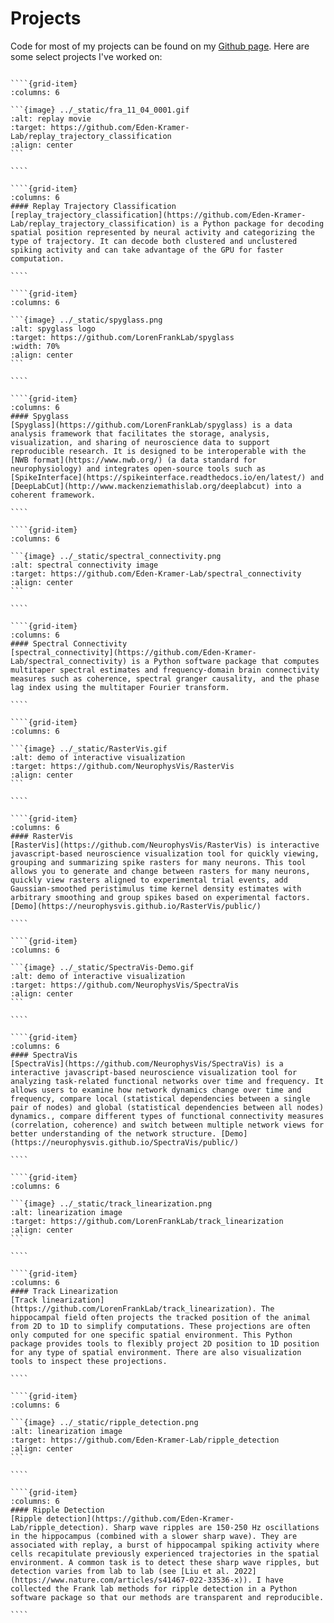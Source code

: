 # Projects

Code for most of my projects can be found on my [Github page](https://github.com/edeno). Here are some select projects I've worked on:

`````{grid} 2

````{grid-item}
:columns: 6

```{image} ../_static/fra_11_04_0001.gif
:alt: replay movie
:target: https://github.com/Eden-Kramer-Lab/replay_trajectory_classification
:align: center
```

````

````{grid-item}
:columns: 6
#### Replay Trajectory Classification
[replay_trajectory_classification](https://github.com/Eden-Kramer-Lab/replay_trajectory_classification) is a Python package for decoding spatial position represented by neural activity and categorizing the type of trajectory. It can decode both clustered and unclustered spiking activity and can take advantage of the GPU for faster computation.

````

````{grid-item}
:columns: 6

```{image} ../_static/spyglass.png
:alt: spyglass logo
:target: https://github.com/LorenFrankLab/spyglass
:width: 70%
:align: center
```

````

````{grid-item}
:columns: 6
#### Spyglass
[Spyglass](https://github.com/LorenFrankLab/spyglass) is a data analysis framework that facilitates the storage, analysis, visualization, and sharing of neuroscience data to support reproducible research. It is designed to be interoperable with the [NWB format](https://www.nwb.org/) (a data standard for neurophysiology) and integrates open-source tools such as [SpikeInterface](https://spikeinterface.readthedocs.io/en/latest/) and [DeepLabCut](http://www.mackenziemathislab.org/deeplabcut) into a coherent framework.

````

````{grid-item}
:columns: 6

```{image} ../_static/spectral_connectivity.png
:alt: spectral connectivity image
:target: https://github.com/Eden-Kramer-Lab/spectral_connectivity
:align: center
```

````

````{grid-item}
:columns: 6
#### Spectral Connectivity
[spectral_connectivity](https://github.com/Eden-Kramer-Lab/spectral_connectivity) is a Python software package that computes multitaper spectral estimates and frequency-domain brain connectivity measures such as coherence, spectral granger causality, and the phase lag index using the multitaper Fourier transform.

````

````{grid-item}
:columns: 6

```{image} ../_static/RasterVis.gif
:alt: demo of interactive visualization
:target: https://github.com/NeurophysVis/RasterVis
:align: center
```

````

````{grid-item}
:columns: 6
#### RasterVis
[RasterVis](https://github.com/NeurophysVis/RasterVis) is interactive javascript-based neuroscience visualization tool for quickly viewing, grouping and summarizing spike rasters for many neurons. This tool allows you to generate and change between rasters for many neurons, quickly view rasters aligned to experimental trial events, add Gaussian-smoothed peristimulus time kernel density estimates with arbitrary smoothing and group spikes based on experimental factors. [Demo](https://neurophysvis.github.io/RasterVis/public/)

````

````{grid-item}
:columns: 6

```{image} ../_static/SpectraVis-Demo.gif
:alt: demo of interactive visualization
:target: https://github.com/NeurophysVis/SpectraVis
:align: center
```

````

````{grid-item}
:columns: 6
#### SpectraVis
[SpectraVis](https://github.com/NeurophysVis/SpectraVis) is a interactive javascript-based neuroscience visualization tool for analyzing task-related functional networks over time and frequency. It allows users to examine how network dynamics change over time and frequency, compare local (statistical dependencies between a single pair of nodes) and global (statistical dependencies between all nodes) dynamics., compare different types of functional connectivity measures (correlation, coherence) and switch between multiple network views for better understanding of the network structure. [Demo](https://neurophysvis.github.io/SpectraVis/public/)

````

````{grid-item}
:columns: 6

```{image} ../_static/track_linearization.png
:alt: linearization image
:target: https://github.com/LorenFrankLab/track_linearization
:align: center
```

````

````{grid-item}
:columns: 6
#### Track Linearization
[Track linearization](https://github.com/LorenFrankLab/track_linearization). The hippocampal field often projects the tracked position of the animal from 2D to 1D to simplify computations. These projections are often only computed for one specific spatial environment. This Python package provides tools to flexibly project 2D position to 1D position for any type of spatial environment. There are also visualization tools to inspect these projections.

````

````{grid-item}
:columns: 6

```{image} ../_static/ripple_detection.png
:alt: linearization image
:target: https://github.com/Eden-Kramer-Lab/ripple_detection
:align: center
```

````

````{grid-item}
:columns: 6
#### Ripple Detection
[Ripple detection](https://github.com/Eden-Kramer-Lab/ripple_detection). Sharp wave ripples are 150-250 Hz oscillations in the hippocampus (combined with a slower sharp wave). They are associated with replay, a burst of hippocampal spiking activity where cells recapitulate previously experienced trajectories in the spatial environment. A common task is to detect these sharp wave ripples, but detection varies from lab to lab (see [Liu et al. 2022](https://www.nature.com/articles/s41467-022-33536-x)). I have collected the Frank lab methods for ripple detection in a Python software package so that our methods are transparent and reproducible.

````

`````
